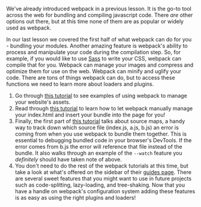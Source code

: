 We've already introduced webpack in a previous lesson. It is the go-to tool across the web for bundling and compiling javascript code. There _are_ other options out there, but at this time none of them are as popular or widely used as webpack.

In our last lesson we covered the first half of what webpack can do for you - bundling your modules. Another amazing feature is webpack's ability to process and manipulate your code during the compilation step. So, for example, if you would like to use [Sass](http://sass-lang.com/) to write your CSS, webpack can compile that for you. Webpack can manage your images and compress and optimize them for use on the web. Webpack can minify and uglify your code. There are tons of things webpack can do, but to access these functions we need to learn more about loaders and plugins.

1. Go through [this tutorial](https://webpack.js.org/guides/asset-management/) to see examples of using webpack to manage your website's assets.
2. Read through [this tutorial](https://webpack.js.org/guides/output-management/) to learn how to let webpack manually manage your index.html and insert your bundle into the page for you!
3. Finally, the first part of [this tutorial](https://webpack.js.org/guides/development/) talks about source maps, a handy way to track down which source file (index.js, a.js, b.js) an error is coming from when you use webpack to bundle them together. This is essential to debugging bundled code in your browser's DevTools. If the error comes from b.js the error will reference that file instead of the bundle. It also walks through an example of the `--watch` feature you _definitely_ should have taken note of above.
4. You don't need to do the rest of the webpack tutorials at this time, but take a look at what's offered on the sidebar of their [guides page](https://webpack.js.org/guides/). There are several sweet features that you might want to use in future projects such as code-splitting, lazy-loading, and tree-shaking. Now that you have a handle on webpack's configuration system adding these features is as easy as using the right plugins and loaders!
